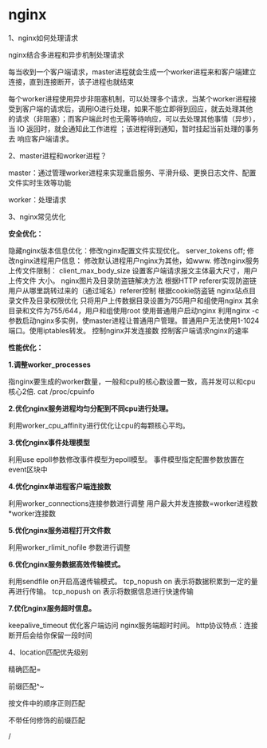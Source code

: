 # nginx

1、nginx如何处理请求

nginx结合多进程和异步机制处理请求

每当收到一个客户端请求，master进程就会生成一个worker进程来和客户端建立连接，直到连接断开，该子进程也就结束

每个worker进程使用异步非阻塞机制，可以处理多个请求，当某个worker进程接受到客户端的请求后，调用IO进行处理，如果不能立即得到回应，就去处理其他的请求（非阻塞）；而客户端此时也无需等待响应，可以去处理其他事情（异步），当 IO 返回时，就会通知此工作进程 ；该进程得到通知，暂时挂起当前处理的事务去 响应客户端请求。

2、master进程和worker进程？

master：通过管理worker进程来实现重启服务、平滑升级、更换日志文件、配置文件实时生效等功能

worker：处理请求

3、nginx常见优化

**安全优化：**

隐藏nginx版本信息优化：修改nginx配置文件实现优化。
server_tokens off;
修改nginx进程用户信息：
修改默认进程用户nginx为其他，如www.
修改nginx服务上传文件限制：
client_max_body_size 设置客户端请求报文主体最大尺寸，用户上传文件 大小。
nginx图片及目录防盗链解决方法
根据HTTP referer实现防盗链
用户从哪里跳转过来的（通过域名）referer控制
根据cookie防盗链
nginx站点目录文件及目录权限优化
只将用户上传数据目录设置为755用户和组使用nginx
其余目录和文件为755/644，用户和组使用root
使用普通用户启动nginx
利用nginx -c参数启动nginx多实例，使master进程让普通用户管理。普通用户无法使用1-1024端口。使用iptables转发。
控制nginx并发连接数
控制客户端请求nginx的速率

**性能优化：**

**1.调整worker_processes**

指nginx要生成的worker数量，一般和cpu的核心数设置一致，高并发可以和cpu核心2倍.
cat /proc/cpuinfo

**2.优化nginx服务进程均匀分配到不同cpu进行处理。**

利用worker_cpu_affinity进行优化让cpu的每颗核心平均。

**3.优化nginx事件处理模型**

利用use epoll参数修改事件模型为epoll模型。
事件模型指定配置参数放置在event区块中

**4.优化nginx单进程客户端连接数**

利用worker_connections连接参数进行调整
用户最大并发连接数=worker进程数*worker连接数

**5.优化nginx服务进程打开文件数**

利用worker_rlimit_nofile 参数进行调整

**6.优化nginx服务数据高效传输模式。**

利用sendfile on开启高速传输模式。
tcp_nopush on 表示将数据积累到一定的量再进行传输。
tcp_nopush on 表示将数据信息进行快速传输

**7.优化nginx服务超时信息。**

keepalive_timeout 优化客户端访问 nginx服务端超时时间。
http协议特点：连接断开后会给你保留一段时间

4、location匹配优先级别

精确匹配=

前缀匹配^~

按文件中的顺序正则匹配

不带任何修饰的前缀匹配

/

